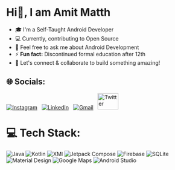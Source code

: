 # Hi👋, I am Amit Matth


- 🎓 I'm a Self-Taught Android Developer
- 💻 Currently, contributing to Open Source
- 💬 Feel free to ask me about Android Development
- ⚡ **Fun fact:** Discontinued formal education after 12th
- 🤝 Let's connect & collaborate to build something amazing!



## 🌐 Socials:
[![Instagram](https://skillicons.dev/icons?i=instagram)](https://instagram.com/amit_matth) &nbsp;
[![LinkedIn](https://skillicons.dev/icons?i=linkedin)](https://linkedin.com/in/amit-matth) &nbsp;
[![Gmail](https://skillicons.dev/icons?i=gmail)](https://mail.google.com/mail/?view=cm&to=amitmatth121@gmail.com) &nbsp;
<a href="https://x.com/Amit_Matth" target="_blank"><img src="https://github.com/user-attachments/assets/ede69860-9fb1-4f0a-826d-9dba371e4da0" alt="Twitter" height="43=5" width="55" /></a> 


# 💻 Tech Stack:
![Java](https://img.shields.io/badge/java-%23ED8B00.svg?style=for-the-badge&logo=openjdk&logoColor=white) ![Kotlin](https://img.shields.io/badge/kotlin-%237F52FF.svg?style=for-the-badge&logo=kotlin&logoColor=white) ![XMl](https://img.shields.io/badge/xml-%23005FAD.svg?style=for-the-badge&logo=xml&logoColor=white)  ![Jetpack Compose](https://img.shields.io/badge/jetpackcompose-%234285F4.svg?style=for-the-badge&logo=jetpackcompose&logoColor=white) ![Firebase](https://img.shields.io/badge/firebase-%23DD2C00.svg?style=for-the-badge&logo=firebase&logoColor=white) ![SQLite](https://img.shields.io/badge/sqlite-%23003B57.svg?style=for-the-badge&logo=sqlite&logoColor=white)  ![Material Design](https://img.shields.io/badge/materialdesign-%23757575.svg?style=for-the-badge&logo=materialdesign&logoColor=white) ![Google Maps](https://img.shields.io/badge/googlemaps-%234285F4.svg?style=for-the-badge&logo=googlemaps&logoColor=white)  ![Android Studio](https://img.shields.io/badge/android%20studio-3DDC84?style=for-the-badge&logo=android%20studio&logoColor=white)
